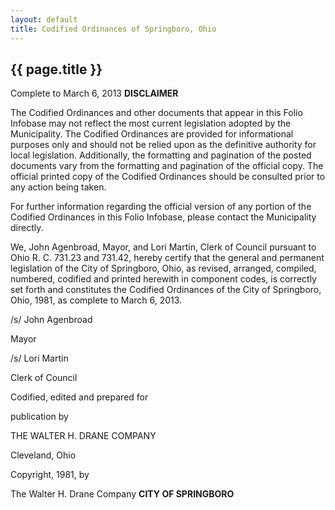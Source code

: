 ```yaml
---
layout: default 
title: Codified Ordinances of Springboro, Ohio
---
```


{{ page.title }}
----------------

Complete to March 6, 2013 **DISCLAIMER**

The Codified Ordinances and other documents that appear in this Folio
Infobase may not reflect the most current legislation adopted by the
Municipality. The Codified Ordinances are provided for informational
purposes only and should not be relied upon as the definitive authority
for local legislation. Additionally, the formatting and pagination of
the posted documents vary from the formatting and pagination of the
official copy. The official printed copy of the Codified Ordinances
should be consulted prior to any action being taken.

For further information regarding the official version of any portion of
the Codified Ordinances in this Folio Infobase, please contact the
Municipality directly.

We, John Agenbroad, Mayor, and Lori Martin, Clerk of Council pursuant to
Ohio R. C. 731.23 and 731.42, hereby certify that the general and
permanent legislation of the City of Springboro, Ohio, as revised,
arranged, compiled, numbered, codified and printed herewith in component
codes, is correctly set forth and constitutes the Codified Ordinances of
the City of Springboro, Ohio, 1981, as complete to March 6, 2013.

/s/ John Agenbroad

Mayor

/s/ Lori Martin

Clerk of Council

Codified, edited and prepared for

publication by

THE WALTER H. DRANE COMPANY

Cleveland, Ohio

Copyright, 1981, by

The Walter H. Drane Company **CITY OF SPRINGBORO**
